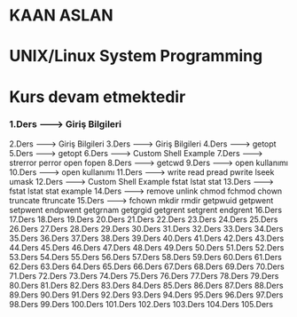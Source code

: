 <h1>KAAN ASLAN</h1>
<h1>UNIX/Linux System Programming</h1>
<h1>Kurs devam etmektedir</h1>


<h3> 1.Ders	--->	Giriş Bilgileri </h3>
2.Ders	--->	Giriş Bilgileri
3.Ders	--->	Giriş Bilgileri
4.Ders	--->	getopt
5.Ders	--->	getopt
6.Ders	--->	Custom Shell Example
7.Ders	--->	strerror perror open fopen
8.Ders	--->	getcwd
9.Ders	--->	open kullanımı
10.Ders	--->	open kullanımı
11.Ders	--->	write read pread pwrite lseek umask
12.Ders	--->	Custom Shell Example fstat lstat stat
13.Ders	--->	fstat lstat stat example
14.Ders	--->	remove unlink chmod fchmod chown truncate ftruncate
15.Ders	--->	fchown mkdir rmdir getpwuid getpwent setpwent endpwent getgrnam getgrgid getgrent setgrent endgrent 
16.Ders	 	
17.Ders		
18.Ders		
19.Ders		
20.Ders		
21.Ders		
22.Ders		
23.Ders		
24.Ders		
25.Ders		
26.Ders		
27.Ders		
28.Ders		
29.Ders		
30.Ders		
31.Ders		
32.Ders		
33.Ders		
34.Ders		
35.Ders		
36.Ders		
37.Ders		
38.Ders		
39.Ders		
40.Ders		
41.Ders		
42.Ders		
43.Ders		
44.Ders		
45.Ders		
46.Ders		
47.Ders		
48.Ders		
49.Ders		
50.Ders		
51.Ders		
52.Ders		
53.Ders		
54.Ders		
55.Ders		
56.Ders		
57.Ders		
58.Ders		
59.Ders		
60.Ders		
61.Ders		
62.Ders		
63.Ders		
64.Ders		
65.Ders		
66.Ders		
67.Ders		
68.Ders		
69.Ders		
70.Ders		
71.Ders		
72.Ders		
73.Ders		
74.Ders		
75.Ders		
76.Ders		
77.Ders		
78.Ders		
79.Ders		
80.Ders		
81.Ders		
82.Ders		
83.Ders		
84.Ders		
85.Ders		
86.Ders		
87.Ders		
88.Ders		
89.Ders		
90.Ders		
91.Ders		
92.Ders		
93.Ders		
94.Ders		
95.Ders		
96.Ders		
97.Ders		
98.Ders		
99.Ders		
100.Ders		
101.Ders		
102.Ders		
103.Ders		
104.Ders		
105.Ders		
